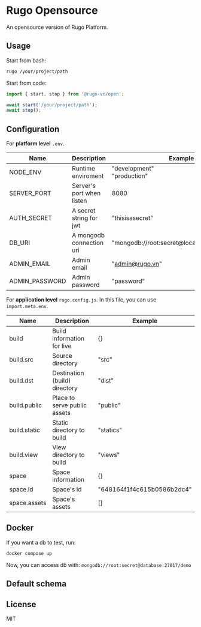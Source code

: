 # Rugo Opensource

An opensource version of Rugo Platform.

## Usage

Start from bash:

```bash
rugo /your/project/path
```

Start from code:

```js
import { start, stop } from '@rugo-vn/open';

await start('/your/project/path');
await stop();
```

## Configuration

For **platform level** `.env`.

| Name           | Description               | Example                                      |
| -------------- | ------------------------- | -------------------------------------------- |
| NODE_ENV       | Runtime enviroment        | "development"<br>"production"                |
| SERVER_PORT    | Server's port when listen | 8080                                         |
| AUTH_SECRET    | A secret string for jwt   | "thisisasecret"                              |
| DB_URI         | A mongodb connection uri  | "mongodb://root:secret@localhost:27017/demo" |
| ADMIN_EMAIL    | Admin email               | "admin@rugo.vn"                              |
| ADMIN_PASSWORD | Admin password            | "password"                                   |

For **application level** `rugo.config.js`. In this file, you can use `import.meta.env`.

| Name         | Description                   | Example                    |
| ------------ | ----------------------------- | -------------------------- |
| build        | Build information for live    | {}                         |
| build.src    | Source directory              | "src"                      |
| build.dst    | Destination (build) directory | "dist"                     |
| build.public | Place to serve public assets  | "public"                   |
| build.static | Static directory to build     | "statics"                  |
| build.view   | View directory to build       | "views"                    |
| space        | Space information             | {}                         |
| space.id     | Space's id                    | "648164f1f4c615b0586b2dc4" |
| space.assets | Space's assets                | []                         |

## Docker

If you want a db to test, run:

```bash
docker compose up
```

Now, you can access db with: `mongodb://root:secret@database:27017/demo`

## Default schema

## License

MIT

